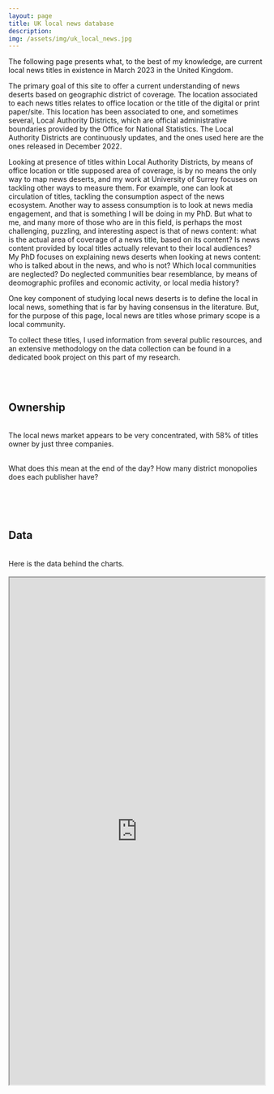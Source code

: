 ```yaml
---
layout: page
title: UK local news database
description: 
img: /assets/img/uk_local_news.jpg
---
```


The following page presents what, to the best of my knowledge, are current local news titles in existence in March 2023 in the United Kingdom.

The primary goal of this site to offer a current understanding of news deserts based on geographic district of coverage. The location associated to each news titles relates to office location or the title of the digital or print paper/site. This location has been associated to one, and sometimes several, Local Authority Districts, which are official administrative boundaries provided by the Office for National Statistics. The Local Authority Districts are continuously updates, and the ones used here are the ones released in December 2022. 

Looking at presence of titles within Local Authority Districts, by means of office location or title supposed area of coverage, is by no means the only way to map news deserts, and my work at University of Surrey focuses on tackling other ways to measure them. For example, one can look at circulation of titles, tackling the consumption aspect of the news ecosystem. Another way to assess consumption is to look at news media engagement, and that is something I will be doing in my PhD. But what to me, and many more of those who are in this field, is perhaps the most challenging, puzzling, and interesting aspect is that of news content: what is the actual area of coverage of a news title, based on its content? Is news content provided by local titles actually relevant to their local audiences? My PhD focuses on explaining news deserts when looking at news content: who is talked about in the news, and who is not? Which local communities are neglected? Do neglected communities bear resemblance, by means of deomographic profiles and economic activity, or local media history?

One key component of studying local news deserts is to define the local in local news, something that is far by having consensus in the literature. But, for the purpose of this page, local news are titles whose primary scope is a local community. 

To collect these titles, I used information from several public resources, and an extensive methodology on the data collection can be found in a dedicated book project on this part of my research.

<style>
    .flourish-embed {
        width: 48%;
        display: inline-block;
        vertical-align: top;
    }
    
    /* On screens smaller than 768px, stack the visualisations vertically */
    @media (max-width: 767px) {
        .flourish-embed {
            width: 100%;
            display: block;
        }
    }

    /* Override the width for the third chart on all screen sizes */
    .full-width-chart {
        width: 100%;
    }
    
    /* On screens smaller than 768px, stack the visualisations vertically */
    @media (max-width: 767px) and (not all and (min-width: 768px)) {
        .full-width-chart {
            width: 100%;
        }
    }
</style>

<div class="flourish-embed flourish-map" data-src="visualisation/13054897"><script src="https://public.flourish.studio/resources/embed.js"></script></div>

<div class="flourish-embed flourish-map" data-src="visualisation/13392930"><script src="https://public.flourish.studio/resources/embed.js"></script></div>

<br>
<br>
<h2>Ownership</h2>
<br>
The local news market appears to be very concentrated, with 58% of titles owner by just three companies.
<br>
<div class="flourish-embed flourish-chart full-width-chart" data-src="visualisation/13394329"><script src="https://public.flourish.studio/resources/embed.js"></script></div><br>
<br>

What does this mean at the end of the day? How many district monopolies does each publisher have?
<br>
<div class="flourish-embed flourish-map" data-src="visualisation/13093296"><script src="https://public.flourish.studio/resources/embed.js"></script></div>
<div class="flourish-embed flourish-map" data-src="visualisation/13093846"><script src="https://public.flourish.studio/resources/embed.js"></script></div>
<br>
<br>

<br>
<h2>Data</h2>
<br>
Here is the data behind the charts. 
<br>
<br>
<iframe src="https://simonabisiani.shinyapps.io/local_news_by_LAD_shinyapp/" width="100%" height="1000px"></iframe>
